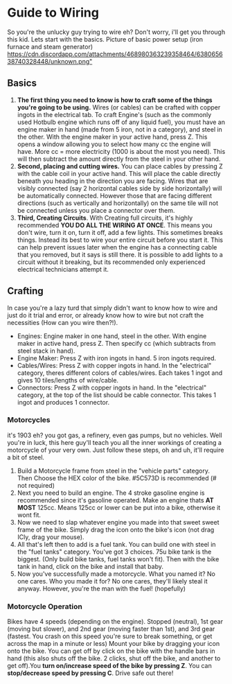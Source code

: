 # Guide to Wiring

So you're the unlucky guy trying to wire eh? Don't worry, i'll get you
through this kid. Lets start with the basics. Picture of basic power
setup (iron furnace and steam generator)
<https://cdn.discordapp.com/attachments/468980363239358464/638065638740328448/unknown.png">

## Basics

1.  **The first thing you need to know is how to craft some of the
    things you're going to be using.** Wires (or cables) can be crafted
    with copper ingots in the electrical tab. To craft Engine's (such as
    the commonly used Hotbulb engine which runs off of any liquid fuel),
    you must have an engine maker in hand (made from 5 iron, not in a
    category), and steel in the other. With the engine maker in your
    active hand, press Z. This opens a window allowing you to select how
    many cc the engine will have. More cc = more electricity (1000 is
    about the most you need). This will then subtract the amount
    directly from the steel in your other hand.
2.  **Second, placing and cutting wires.** You can place cables by
    pressing Z with the cable coil in your active hand. This will place
    the cable directly beneath you heading in the direction you are
    facing. Wires that are visibly connected (say 2 horizontal cables
    side by side horizontally) will be automatically connected. However
    those that are facing different directions (such as vertically and
    horizontally) on the same tile will not be connected unless you
    place a connector over them.
3.  **Third, Creating Circuits**. With Creating full circuits, it's
    highly recommended **YOU DO ALL THE WIRING AT ONCE**. This means you
    don't wire, turn it on, turn it off, add a few lights. This
    sometimes breaks things. Instead its best to wire your entire
    circuit before you start it. This can help prevent issues later when
    the engine has a connecting cable that you removed, but it says is
    still there. It is possible to add lights to a circuit without it
    breaking, but its recommended only experienced electrical
    technicians attempt it.

## Crafting

In case you're a lazy turd that simply didn't want to know how to wire
and just do it trial and error, or already know how to wire but not
craft the necessities (How can you wire then?\!).

  - Engines: Engine maker in one hand, steel in the other. With engine
    maker in active hand, press Z. Then specify cc (which subtracts from
    steel stack in hand).
  - Engine Maker: Press Z with iron ingots in hand. 5 iron ingots
    required.
  - Cables/Wires: Press Z with copper ingots in hand. In the
    "electrical" category, theres different colors of cables/wires. Each
    takes 1 ingot and gives 10 tiles/lengths of wire/cable.
  - Connectors: Press Z with copper ingots in hand. In the "electrical"
    category, at the top of the list should be cable connector. This
    takes 1 ingot and produces 1 connector.

### Motorcycles

it's 1903 eh? you got gas, a refinery, even gas pumps, but no vehicles.
Well you're in luck, this here guy'll teach you all the inner workings
of creating a motorcycle of your very own. Just follow these steps, oh
and uh, it'll require a bit of steel.

1.  Build a Motorcycle frame from steel in the "vehicle parts" category.
    Then Choose the HEX color of the bike. \#5C573D is recommended (\#
    not required)
2.  Next you need to build an engine. The 4 stroke gasoline engine is
    recommended since it's gasoline operated. Make an engine thats **AT
    MOST** 125cc. Means 125cc or lower can be put into a bike, otherwise
    it wont fit.
3.  Now we need to slap whatever engine you made into that sweet sweet
    frame of the bike. Simply drag the icon onto the bike's icon (not
    drag ICly, drag your mouse).
4.  All that's left then to add is a fuel tank. You can build one with
    steel in the "fuel tanks" category. You've got 3 choices. 75u bike
    tank is the biggest. (Only build bike tanks, fuel tanks won't fit).
    Then with the bike tank in hand, click on the bike and install that
    baby.
5.  Now you've successfully made a motorcycle. What you named it? No one
    cares. Who you made it for? No one cares, they'll likely steal it
    anyway. However, you're the man with the fuel\! (hopefully)

### Motorcycle Operation

Bikes have 4 speeds (depending on the engine). Stopped (neutral), 1st
gear (moving but slower), and 2nd gear (moving faster than 1st), and 3rd
gear (fastest. You crash on this speed you're sure to break something,
or get across the map in a minute or less) Mount your bike by dragging
your icon onto the bike. You can get off by click on the bike with the
handle bars in hand (this also shuts off the bike. 2 clicks, shut off
the bike, and another to get off).You **turn on/increase speed of the
bike by pressing Z**. You can **stop/decrease speed by pressing C**.
Drive safe out there\!